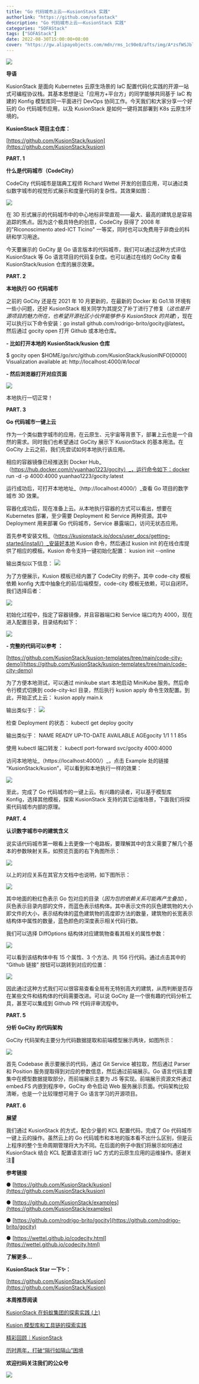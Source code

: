 ```yaml
---
title: "Go 代码城市上云——KusionStack 实践"
authorlink: "https://github.com/sofastack"
description: "Go 代码城市上云——KusionStack 实践"
categories: "SOFAStack"
tags: ["SOFAStack"]
date: 2022-08-30T15:00:00+08:00
cover: "https://gw.alipayobjects.com/mdn/rms_1c90e8/afts/img/A*zsfWSJblKAkAAAAAAAAAAAAAARQnAQ"
---
```


![](https://gw.alipayobjects.com/mdn/rms_1c90e8/afts/img/A*hTloRpjaIwsAAAAAAAAAAAAAARQnAQ)

**导语**

KusionStack 是面向 Kubernetes 云原生场景的 IaC 配置代码化实践的开源一站式可编程协议栈。其基本思想是让「应用方+平台方」的同学能够共同基于 IaC 构建的 Konfig 模型库同一平面进行 DevOps 协同工作。今天我们和大家分享一个好玩的 Go 代码城市应用，以及 KusionStack 是如何一键将其部署到 K8s 云原生环境的。

**KusionStack 项目主仓库：**

[https://github.com/KusionStack/kusion](https://github.com/KusionStack/kusion)

**PART. 1**

**什么是代码城市（CodeCity）**

CodeCity 代码城市是瑞典工程师 Richard Wettel 开发的创意应用，可以通过类似数字城市的视觉形式展示和度量代码的复杂性。其效果如图：

![](https://gw.alipayobjects.com/mdn/rms_1c90e8/afts/img/A*ZAgoSaGy-TEAAAAAAAAAAAAAARQnAQ)

在 3D 形式展示的代码城市中的中心地标非常直观——最大、最高的建筑总是容易追踪的焦点。因为这个极具特色的创意，CodeCity 获得了 2008 年的"Riconoscimento ated-ICT Ticino" 一等奖，同时也可以免费用于非商业的科研和学习用途。

今天要展示的 GoCity 是 Go 语言版本的代码城市，我们可以通过这种方式评估 KusionStack 等 Go 语言项目的代码复杂度。也可以通过在线的 GoCity 查看 KusionStack/kusion 仓库的展示效果。

**PART. 2**

**本地执行 GO 代码城市**

之前的 GoCity 还是在 2021 年 10 月更新的，在最新的 Docker 和 Go1.18 环境有一些小问题，还好 KusionStack 相关同学为其提交了补丁进行了修复（_这也是开源项目的魅力所在，也希望开源社区小伙伴能够参与 KusionStack 的共建_），现在可以执行以下命令安装：go install github.com/rodrigo-brito/gocity@latest。然后通过 gocity open 打开 Github 或本地仓库。

**- 比如打开本地的 KusionStack/kusion 仓库**

$ gocity open $HOME/go/src/github.com/KusionStack/kusionINFO[0000] Visualization available at: http://localhost:4000/_#/local_

**- 然后浏览器打开对应页面**

![](https://intranetproxy.alipay.com/skylark/lark/0/2022/jpeg/71456658/1661860320070-2c1a0201-c6ca-4ff3-9971-2ac437042a1d.jpeg#clientId=uc728f140-cd19-4&crop=0&crop=0&crop=1&crop=1&from=paste&id=u4405f2a0&margin=%5Bobject%20Object%5D&originHeight=506&originWidth=924&originalType=url&ratio=1&rotation=0&showTitle=false&status=done&style=none&taskId=u09690741-38b7-4cc0-b155-58fa485d8cb&title=)

本地执行一切正常！

**PART. 3**

**Go 代码城市一键上云**

作为一个类似数字城市的应用，在云原生、元宇宙等背景下，部署上云也是一个自然的需求。同时我们也希望通过 GoCity 展示下 KusionStack 的基本用法。在 GoCity 上云之前，我们先尝试如何本地执行该应用。

相应的容器镜像已经推送到 Docker Hub_（https://hub.docker.com/r/yuanhao1223/gocity）_，运行命令如下：docker run -d -p 4000:4000 yuanhao1223/gocity:latest

运行成功后，可打开本地地址_（http://localhost:4000/）_查看 Go 项目的数字城市 3D 效果。

容器化成功后，现在准备上云。从本地执行容器的方式可以看出，想要在 Kubernetes 部署，至少需要 Deployment 和 Service 两种资源。其中 Deployment 用来部署 Go 代码城市，Service 暴露端口，访问无状态应用。

首先参考安装文档_（https://kusionstack.io/docs/user_docs/getting-started/install/）_安装好本地 Kusion 命令，然后通过 kusion init 的在线仓库提供了相应的模板。Kusion 命令支持一键初始化配置：
kusion init --online

输出类似以下信息：
![](https://intranetproxy.alipay.com/skylark/lark/0/2022/png/71456658/1661860320026-e7149d2f-092f-4082-bb75-76bb072d0b9b.png#clientId=uc728f140-cd19-4&crop=0&crop=0&crop=1&crop=1&from=paste&id=u0c2537b3&margin=%5Bobject%20Object%5D&originHeight=179&originWidth=1080&originalType=url&ratio=1&rotation=0&showTitle=false&status=done&style=none&taskId=u35175eeb-dcdb-4cf0-9ae2-aeb32d09ff0&title=)

为了方便展示，Kusion 模板已经内置了 CodeCity 的例子。其中 code-city 模板依赖 konfig 大库中抽象化的前/后端模型，code-city 模板无依赖，可以自闭环。我们选择后者：

![](https://gw.alipayobjects.com/mdn/rms_1c90e8/afts/img/A*gCF1SK1xhWQAAAAAAAAAAAAAARQnAQ)

初始化过程中，指定了容器镜像，并且容器端口和 Service 端口均为 4000，现在进入配置目录，目录结构如下：

![](https://gw.alipayobjects.com/mdn/rms_1c90e8/afts/img/A*n-_2QZUt1koAAAAAAAAAAAAAARQnAQ)

**- 完整的代码可以参考 ：**

[https://github.com/KusionStack/kusion-templates/tree/main/code-city-demo](https://github.com/KusionStack/kusion-templates/tree/main/code-city-demo)

为了方便本地测试，可以通过 minikube start 本地启动 MiniKube 服务。然后命令行模式切换到 code-city-kcl 目录，然后执行 kusion apply 命令生效配置。到此，开始正式上云：
kusion apply main.k

输出类似于：
![](https://intranetproxy.alipay.com/skylark/lark/0/2022/gif/71456658/1661860320925-33005c51-4adc-49e0-adfd-3ef80d96c645.gif#clientId=uc728f140-cd19-4&crop=0&crop=0&crop=1&crop=1&from=paste&id=u4214b7cb&margin=%5Bobject%20Object%5D&originHeight=439&originWidth=800&originalType=url&ratio=1&rotation=0&showTitle=false&status=done&style=none&taskId=u1448c75d-4c98-44ff-8a35-ded42846b62&title=)

检查 Deployment 的状态：
kubectl get deploy gocity

输出类似于：
NAME     READY   UP-TO-DATE   AVAILABLE   AGEgocity   1/1     1            1           85s

使用 kubectl 端口转发：
kubectl port-forward svc/gocity 4000:4000

访问本地地址_（https://localhost:4000/）_，点击 Example 处的链接 “KusionStack/kusion”，可以看到和本地执行一样的效果：

![](https://intranetproxy.alipay.com/skylark/lark/0/2022/gif/71456658/1661860320887-025c6fb8-2de8-4061-bb46-023e3db9eccc.gif#clientId=uc728f140-cd19-4&crop=0&crop=0&crop=1&crop=1&from=paste&id=u9484a70e&margin=%5Bobject%20Object%5D&originHeight=480&originWidth=768&originalType=url&ratio=1&rotation=0&showTitle=false&status=done&style=none&taskId=ue577b776-f59f-4598-85ec-38976deff12&title=)

至此，完成了 Go 代码城市的一键上云。有兴趣的读者，可以基于模型库 Konfig，选择其他模板，探索 KusionStack 支持的其它运维场景，下面我们将探索代码城市内部的原理。

**PART. 4**

**认识数字城市中的建筑含义**

说实话代码城市第一眼看上去更像一个电路板，要理解其中的含义需要了解几个基本的参数映射关系，如预览页面的右下角图所示：

![](https://intranetproxy.alipay.com/skylark/lark/0/2022/jpeg/71456658/1661860320983-18078a6d-741d-4dc5-b70b-603f09e741ca.jpeg#clientId=uc728f140-cd19-4&crop=0&crop=0&crop=1&crop=1&from=paste&id=u81525b81&margin=%5Bobject%20Object%5D&originHeight=206&originWidth=412&originalType=url&ratio=1&rotation=0&showTitle=false&status=done&style=none&taskId=uaaff0e71-f557-4385-b0fc-2f79f7d8942&title=)

以上的对应关系在其官方文档中也说明，如下图所示：

![](https://intranetproxy.alipay.com/skylark/lark/0/2022/jpeg/71456658/1661860321001-7bf7ca15-3a5e-4e5f-9518-9f270247282c.jpeg#clientId=uc728f140-cd19-4&crop=0&crop=0&crop=1&crop=1&from=paste&id=u80bd37de&margin=%5Bobject%20Object%5D&originHeight=237&originWidth=512&originalType=url&ratio=1&rotation=0&showTitle=false&status=done&style=none&taskId=ufabae7d8-00da-4999-9415-6eeb0673e5e&title=)

其中地面的粉红色表示 Go 包对应的目录（_因为包的依赖关系可能再产生叠加_），灰色表示目录内部的文件，而蓝色表示结构体。其中表示文件的灰色建筑物的大小即文件的大小，表示结构体的蓝色建筑物的高度即方法的数量，建筑物的长宽表示结构体中属性的数量，蓝色颜色的深度表示相关代码行数。

我们可以选择 DiffOptions 结构体对应建筑物查看其相关的属性参数：

![](https://intranetproxy.alipay.com/skylark/lark/0/2022/jpeg/71456658/1661860321007-042584a0-a6de-434b-9777-a57385c76a32.jpeg#clientId=uc728f140-cd19-4&crop=0&crop=0&crop=1&crop=1&from=paste&id=u546fd302&margin=%5Bobject%20Object%5D&originHeight=446&originWidth=678&originalType=url&ratio=1&rotation=0&showTitle=false&status=done&style=none&taskId=ub0c9db79-5b77-442c-b261-c7d16659165&title=)

可以看到该结构体中有 15 个属性、3 个方法、共 156 行代码。通过点击其中的 “Github 链接” 按钮可以跳转到对应的位置：

![](https://intranetproxy.alipay.com/skylark/lark/0/2022/jpeg/71456658/1661860321561-a9104a9d-1887-4e5d-917e-948cd70cfe6e.jpeg#clientId=uc728f140-cd19-4&crop=0&crop=0&crop=1&crop=1&from=paste&id=u28101f5b&margin=%5Bobject%20Object%5D&originHeight=379&originWidth=646&originalType=url&ratio=1&rotation=0&showTitle=false&status=done&style=none&taskId=u43a00647-1981-4599-ac39-e015f5cf267&title=)

因此通过这种方式我们可以很容易查看全局有无特别高大的建筑，从而判断是否存在某些文件和结构体的代码需要改进。可以说 GoCity 是一个很有趣的代码分析工具，甚至可以集成到 Github PR 代码评审流程中。

**PART. 5**

**分析 GoCity 的代码架构**

GoCity 代码架构主要分为代码数据提取和前端模型展示两块，如图所示：

![](https://intranetproxy.alipay.com/skylark/lark/0/2022/jpeg/71456658/1661860321691-deff8bee-fb43-4598-b4c3-7266a418ea96.jpeg#clientId=uc728f140-cd19-4&crop=0&crop=0&crop=1&crop=1&from=paste&id=ue8d825f1&margin=%5Bobject%20Object%5D&originHeight=220&originWidth=537&originalType=url&ratio=1&rotation=0&showTitle=false&status=done&style=none&taskId=u7040e067-60fa-4ba1-b91a-e5669f9563e&title=)

首先 Codebase 表示要展示的代码，通过 Git Service 被拉取，然后通过 Parser 和 Position 服务提取得到对应的参数信息，然后通过前端展示。Go 语言代码主要集中在模型数据提取部分，而前端展示主要为 JS 等实现。前端展示资源文件通过 embed.FS 内嵌到程序中，GoCity 命令启动 Web 服务展示页面。代码架构比较清晰，也是一个比较理想可用于 Go 语言学习的开源项目。

**PART. 6**

**展望**

我们通过 KusionStack 的方式，配合少量的 KCL 配置代码，完成了 Go 代码城市一键上云的操作。虽然云上的 Go 代码城市和本地的版本看不出什么区别，但是云上程序的整个生命周期管理将大为不同。在后面的例子中我们将展示如何通过 KusionStack 结合 KCL 配置语言进行 IaC 方式的云原生应用的运维操作。感谢关注🙏

**参考链接**

● [https://github.com/KusionStack/kusion](https://github.com/KusionStack/kusion)

● [https://github.com/KusionStack/examples](https://github.com/KusionStack/examples)

● [https://github.com/rodrigo-brito/gocity](https://github.com/rodrigo-brito/gocity)

● [https://wettel.github.io/codecity.html](https://wettel.github.io/codecity.html)

**了解更多...**

**KusionStack Star 一下✨：**

[https://github.com/KusionStack/Kusion](https://github.com/KusionStack/Kusion)


**本周推荐阅读**

[KusionStack 在蚂蚁集团的探索实践 (上)](https://mp.weixin.qq.com/s?__biz=MzUzMzU5Mjc1Nw==&mid=2247515247&idx=1&sn=dc2d55f335f75c406ba073a837371359&chksm=faa353b5cdd4daa3a41fada52ac41be4644d6a20bd0429f4cfefedfb74f2de4de4492a89d4b1&scene=21#wechat_redirect)

[Kusion 模型库和工具链的探索实践](https://mp.weixin.qq.com/s?__biz=MzUzMzU5Mjc1Nw==&mid=2247512283&idx=1&sn=b1a6218e9c396749846baaa9b6b38a2d&chksm=faa35f01cdd4d6177f00938c93b0c652533da148e5ecb888280205525f0e89e4636d010b64ee&scene=21#wechat_redirect)

[精彩回顾｜KusionStack](https://mp.weixin.qq.com/s?__biz=MzUzMzU5Mjc1Nw==&mid=2247509944&idx=1&sn=e0e45403aa4fab624a2147bae6397154&chksm=faa34862cdd4c1747bd6a419c4eb2c2cd0244d9587179aabbbf246946ed28a83636ab9cedc86&scene=21#wechat_redirect)

[历时两年，打破“隔行如隔山”困境](https://mp.weixin.qq.com/s?__biz=MzUzMzU5Mjc1Nw==&mid=2247510766&idx=1&sn=16d7ab76854829ee64211dd6b9f6915c&chksm=faa34534cdd4cc223422efda8872757cb2deb73d22fe1067e9153d4b4f28508481b85649e444&scene=21#wechat_redirect)

**欢迎扫码关注我们的公众号**

![](https://gw.alipayobjects.com/mdn/rms_1c90e8/afts/img/A*OvOsRLqjPgQAAAAAAAAAAAAAARQnAQ)
